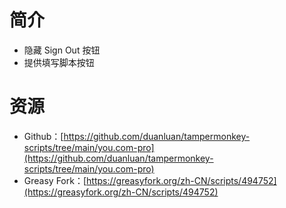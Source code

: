 # 简介

- 隐藏 Sign Out 按钮
- 提供填写脚本按钮

# 资源

- Github：[https://github.com/duanluan/tampermonkey-scripts/tree/main/you.com-pro](https://github.com/duanluan/tampermonkey-scripts/tree/main/you.com-pro)
- Greasy Fork：[https://greasyfork.org/zh-CN/scripts/494752](https://greasyfork.org/zh-CN/scripts/494752)

